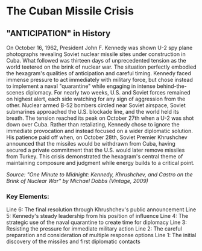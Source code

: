 # The Cuban Missile Crisis

## "ANTICIPATION" in History

On October 16, 1962, President John F. Kennedy was shown U-2 spy plane photographs revealing Soviet nuclear missile sites under construction in Cuba. What followed was thirteen days of unprecedented tension as the world teetered on the brink of nuclear war. The situation perfectly embodied the hexagram's qualities of anticipation and careful timing. Kennedy faced immense pressure to act immediately with military force, but chose instead to implement a naval "quarantine" while engaging in intense behind-the-scenes diplomacy. For nearly two weeks, U.S. and Soviet forces remained on highest alert, each side watching for any sign of aggression from the other. Nuclear armed B-52 bombers circled near Soviet airspace, Soviet submarines approached the U.S. blockade line, and the world held its breath. The tension reached its peak on October 27th when a U-2 was shot down over Cuba. Rather than retaliating, Kennedy chose to ignore the immediate provocation and instead focused on a wider diplomatic solution. His patience paid off when, on October 28th, Soviet Premier Khrushchev announced that the missiles would be withdrawn from Cuba, having secured a private commitment that the U.S. would later remove missiles from Turkey. This crisis demonstrated the hexagram's central theme of maintaining composure and judgment while energy builds to a critical point.

*Source: "One Minute to Midnight: Kennedy, Khrushchev, and Castro on the Brink of Nuclear War" by Michael Dobbs (Vintage, 2009)*

### Key Elements:
Line 6: The final resolution through Khrushchev's public announcement
Line 5: Kennedy's steady leadership from his position of influence
Line 4: The strategic use of the naval quarantine to create time for diplomacy
Line 3: Resisting the pressure for immediate military action
Line 2: The careful preparation and consideration of multiple response options
Line 1: The initial discovery of the missiles and first diplomatic contacts
